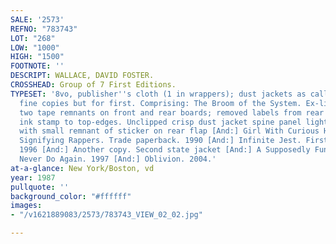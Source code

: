 ```yaml
---
SALE: '2573'
REFNO: "783743"
LOT: "268"
LOW: "1000"
HIGH: "1500"
FOOTNOTE: ''
DESCRIPT: WALLACE, DAVID FOSTER.
CROSSHEAD: Group of 7 First Editions.
TYPESET: '8vo, publisher''s cloth (1 in wrappers); dust jackets as called for; near
  fine copies but for first. Comprising: The Broom of the System. Ex-library with
  two tape remnants on front and rear boards; removed labels from rear pastedown,
  ink stamp to top-edges. Unclipped crisp dust jacket spine panel lightly sunned and
  with small remnant of sticker on rear flap [And:] Girl With Curious Hair. 1989 [And:]
  Signifying Rappers. Trade paperback. 1990 [And:] Infinite Jest. First state jacket.
  1996 [And:] Another copy. Second state jacket [And:] A Supposedly Fun Thing I''ll
  Never Do Again. 1997 [And:] Oblivion. 2004.'
at-a-glance: New York/Boston, vd
year: 1987
pullquote: ''
background_color: "#ffffff"
images:
- "/v1621889083/2573/783743_VIEW_02_02.jpg"

---
```

